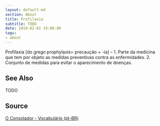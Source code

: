 ```yaml
---
layout: default-md
section: About
title: Profilaxia
subtitle: TODO
date: 2019-02-01 19:00:00
tags:
- about
---
```


Profilaxia [do grego prophylaxis= precaução + -ia] – 1. Parte da medicina que tem por objeto as medidas preventivas contra as enfermidades. 2. Conjunto de medidas para evitar o aparecimento de doenças.

## See Also
TODO

## Source
[O Consolador - Vocabulário (pt-BR)](http://www.oconsolador.com.br/linkfixo/vocabulario/principal.html)
